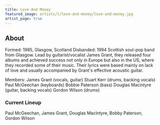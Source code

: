 ```yaml
---
title: Love And Money
featured_image: artists/l/love-and-money/love-and-money.jpg
artist_page: true
---
```

## About

Formed: 1985, Glasgow, Scotland
Disbanded: 1994
Scottish soul-pop band from Glasgow. Lead by guitarist/vocalist James Grant, they released four albums and achieved success not only in Europe but also in the US, where they recorded some of their music. Their lyrics were based mainly on lack of love and usually accompanied by Grant's effective acoustic guitar.

Members:
James Grant (vocals, guitar)
Stuart Kerr (drums, backing vocals)
Paul McGeechan (keyboards)
Bobbie Paterson (bass)
Douglas Macintyre (guitar, backing vocals)
Gordon Wilson (drums)


### Current Lineup

Paul McGeechan, James Grant, Douglas MacIntyre, Bobby Paterson, Gordon Wilson

